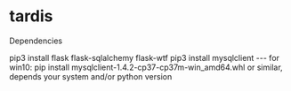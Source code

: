 # tardis
Dependencies

pip3 install flask flask-sqlalchemy flask-wtf
pip3 install mysqlclient --- for win10: pip install mysqlclient-1.4.2-cp37-cp37m-win_amd64.whl or similar, depends your system and/or python version
